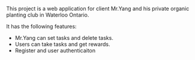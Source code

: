 This project is a web application for client Mr.Yang and his private organic planting club in Waterloo Ontario.

It has the following features:
  * Mr.Yang can set tasks and delete tasks.
  * Users can take tasks and get rewards.
  * Register and user authenticaiton
  
